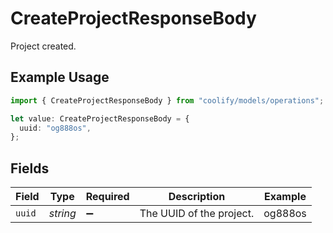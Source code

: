 # CreateProjectResponseBody

Project created.

## Example Usage

```typescript
import { CreateProjectResponseBody } from "coolify/models/operations";

let value: CreateProjectResponseBody = {
  uuid: "og888os",
};
```

## Fields

| Field                    | Type                     | Required                 | Description              | Example                  |
| ------------------------ | ------------------------ | ------------------------ | ------------------------ | ------------------------ |
| `uuid`                   | *string*                 | :heavy_minus_sign:       | The UUID of the project. | og888os                  |